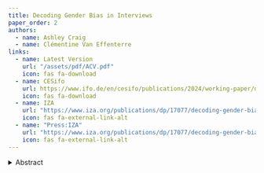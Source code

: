 ```yaml
---
title: Decoding Gender Bias in Interviews
paper_order: 2
authors:
  - name: Ashley Craig
  - name: Clémentine Van Effenterre
links:
  - name: Latest Version
    url: "/assets/pdf/ACV.pdf"
    icon: fas fa-download
  - name: CESifo
    url: https://www.ifo.de/en/cesifo/publications/2024/working-paper/decoding-gender-bias-role-personal-interaction
    icon: fas fa-download
  - name: IZA
    url: "https://www.iza.org/publications/dp/17077/decoding-gender-bias-the-role-of-personal-interaction"
    icon: fas fa-external-link-alt
  - name: "Press:IZA"
    url: "https://www.iza.org/publications/dp/17077/decoding-gender-bias-the-role-of-personal-interaction"
    icon: fas fa-external-link-alt
---
```


<details>
  <summary>Abstract</summary>
  <p>Performance evaluations in interviews are central to employment decisions.We combine two field experiments, administrative data and video analysis tostudy the sources of gender gaps in interview evaluations. Leveraging 60,000 mock interviews on a platform for software engineers, we find that code quality ratings are 12 percent of a standard deviation lower for women. This gap persists after controlling for an objective measure of code quality. Providing evaluators with automated performance measures does not reduce gender gaps. Comparing blind to non-blind evaluations without live interaction reveals no gender gap in either case. In contrast, gaps widen with longer personal interaction and are larger among evaluators from regions with stronger implicit gender bias. Video analysis shows that women apologize more; and interviewers are more condescending and harsher with them. Both correlate with lower ratings. Our findings highlight how interpersonal dynamics can introduce bias into evaluations that otherwise rely on objective metrics.</p>
</details>